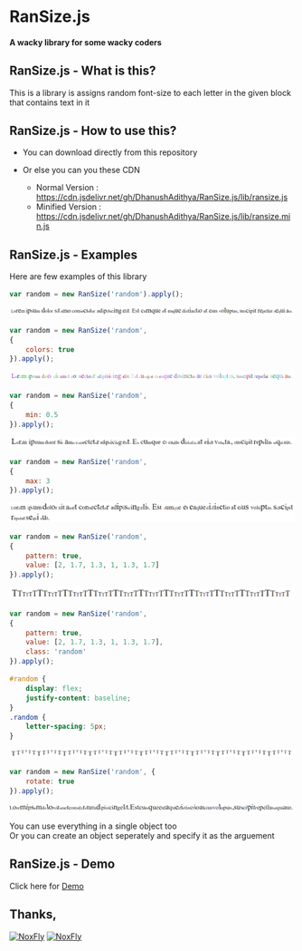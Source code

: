# RanSize.js
#### A wacky library for some wacky coders 

## RanSize.js - What is this?
This is a library is assigns random font-size to each letter in the given block that contains text in it

## RanSize.js - How to use this?
- You can download directly from this repository 
- Or else you can you these CDN

    - Normal Version   : https://cdn.jsdelivr.net/gh/DhanushAdithya/RanSize.js/lib/ransize.js
    - Minified Version : https://cdn.jsdelivr.net/gh/DhanushAdithya/RanSize.js/lib/ransize.min.js

## RanSize.js - Examples
Here are few examples of this library
```js
var random = new RanSize('random').apply();
```
![random1](./img/random1.png)
```js
var random = new RanSize('random',
{
    colors: true
}).apply();
```
![random2](./img/random2.png)
```js
var random = new RanSize('random',
{
    min: 0.5
}).apply();
```
![random3](./img/random3.png)
```js
var random = new RanSize('random',
{
    max: 3
}).apply();
```
![random4](./img/random4.png)
```js
var random = new RanSize('random',
{
    pattern: true,
    value: [2, 1.7, 1.3, 1, 1.3, 1.7]
}).apply();
```
![random5](./img/random5.png)
```js
var random = new RanSize('random',
{
    pattern: true,
    value: [2, 1.7, 1.3, 1, 1.3, 1.7],
    class: 'random'
}).apply();
```
```css
#random {
    display: flex;
    justify-content: baseline;
}
.random {
    letter-spacing: 5px;
}
```
![random6](./img/random6.png)
```js
var random = new RanSize('random', {
    rotate: true
}).apply();
```
![random7](./img/random7.png)

You can use everything in a single object too <br>Or you can create an object seperately and specify it as the arguement

## RanSize.js - Demo

Click here for [Demo](https://dhanushadithya.github.io/RanSize.js/demo/)


## Thanks,
[![NoxFly](https://avatars2.githubusercontent.com/u/32705400?s=63&v=4)](https://github.com/NoxFly)
[![NoxFly](https://avatars2.githubusercontent.com/u/35851048?s=63&v=4)](https://github.com/Dob6458)
